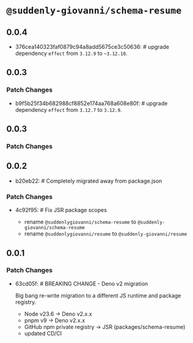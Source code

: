 # `@suddenly-giovanni/schema-resume`

## 0.0.4
- 376cea140323faf0879c94a8add5675ce3c50636: # upgrade dependency `effect` from `3.12.9` to `~3.12.10`. 

## 0.0.3

### Patch Changes
- b9f5b25f34b682988cf8852e174aa768a608e80f: # upgrade dependency `effect` from `3.12.7` to `3.12.9`.

## 0.0.3

### Patch Changes

## 0.0.2

- b20eb22: # Completely migrated away from package.json

### Patch Changes

- 4c92f95: # Fix JSR package scopes

	- rename `@suddenlygiovanni/schema-resume` to `@suddenly-giovanni/schema-resume`
	- rename `@suddenlygiovanni/resume` to `@suddenly-giovanni/resume`

## 0.0.1

### Patch Changes

- 63cd05f: # BREAKING CHANGE - Deno v2 migration

	Big bang re-write migration to a different JS runtime and package registry.

	- Node v23.6 -> Deno v2.x.x
	- pnpm v9 -> Deno v2.x.x
	- GitHub npm private registry -> JSR (packages/schema-resume)
	- updated CD/CI
